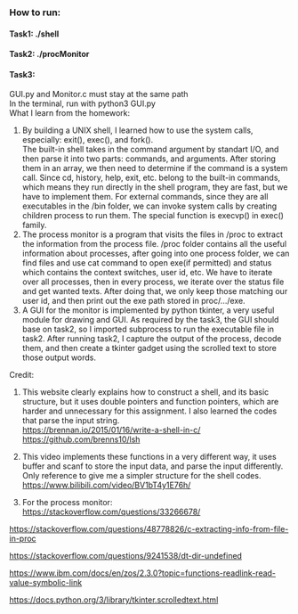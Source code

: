 ### How to run:
#### Task1: ./shell<br>
#### Task2: ./procMonitor<br>
#### Task3:<br>
GUI.py and Monitor.c must stay at the same path<br>
In the terminal, run with python3 GUI.py<br>
What I learn from the homework:<br>

1. By building a UNIX shell, I learned how to use the system calls, especially: exit(), exec(), and fork().<br>
The built-in shell takes in the command argument by standart I/O, and then parse it into two parts: commands, and arguments. After storing them in an array, we then need to determine if the command is a system call. Since cd, history, help, exit, etc. belong to the built-in commands, which means they run directly in the shell program, they are fast, but we have to implement them. For external commands, since they are all executables in the /bin folder, we can invoke system calls by creating children process to run them. The special function is execvp() in exec() family.<br>
2. The process monitor is a program that visits the files in /proc to extract the information from the process file. /proc folder contains all the useful information about processes, after going into one process folder, we can find files and use cat command to open exe(if permitted) and status which contains the context switches, user id, etc. We have to iterate over all processes, then in every process, we iterate over the status file and get wanted texts. After doing that, we only keep those matching our user id, and then print out the exe path stored in proc/.../exe.<br>
3. A GUI for the monitor is implemented by python tkinter, a very useful module for drawing and GUI. As required by the task3, the GUI should base on task2, so I imported subprocess to run the executable file in task2. After running task2, I capture the output of the process, decode them,  and then create a tkinter gadget using the scrolled text to store those output words.<br>

Credit:<br>
1. This website clearly explains how to construct a shell, and its basic structure, but it uses double pointers and function pointers, which are harder and unnecessary for this assignment. I also learned the codes that parse the input string.<br>
https://brennan.io/2015/01/16/write-a-shell-in-c/
https://github.com/brenns10/lsh

2. This video implements these functions in a very different way, it uses buffer and scanf to store the input data, and parse the input differently. Only reference to give me a simpler structure for the shell codes.<br>
https://www.bilibili.com/video/BV1bT4y1E76h/

3. For the process monitor:<br>
https://stackoverflow.com/questions/33266678/

https://stackoverflow.com/questions/48778826/c-extracting-info-from-file-in-proc

https://stackoverflow.com/questions/9241538/dt-dir-undefined

https://www.ibm.com/docs/en/zos/2.3.0?topic=functions-readlink-read-value-symbolic-link

https://docs.python.org/3/library/tkinter.scrolledtext.html
